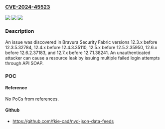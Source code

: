 ### [CVE-2024-45523](https://cve.mitre.org/cgi-bin/cvename.cgi?name=CVE-2024-45523)
![](https://img.shields.io/static/v1?label=Product&message=n%2Fa&color=blue)
![](https://img.shields.io/static/v1?label=Version&message=n%2Fa&color=blue)
![](https://img.shields.io/static/v1?label=Vulnerability&message=n%2Fa&color=brighgreen)

### Description

An issue was discovered in Bravura Security Fabric versions 12.3.x before 12.3.5.32784, 12.4.x before 12.4.3.35110, 12.5.x before 12.5.2.35950, 12.6.x before 12.6.2.37183, and 12.7.x before 12.7.1.38241. An unauthenticated attacker can cause a resource leak by issuing multiple failed login attempts through API SOAP.

### POC

#### Reference
No PoCs from references.

#### Github
- https://github.com/fkie-cad/nvd-json-data-feeds


